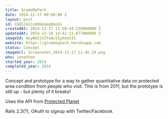 ```yaml
---
title: GradeMyPark
date: 2014-12-17 00:00:00 Z
layout: post
id: C6QlJ4iCvmUGmaeq0muGs
createdAt: 2014-12-17 11:50:44.539000000 Z
updatedAt: 2014-12-18 14:41:11.677000000 Z
imageId: 4oyWUSjVZYuAcSIykUeSIS
website: https://grademypark.herokuapp.com
status: Concept
imageUrl: Screenshot_2014-12-17_11.46.29.png
who: jonathan
started_year: 2014
completed_year: 2014
---
```


Concept and prototype for a way to gather quantitative data on protected area condition from people who visit. This is from 2011, but the prototype is still up - but plenty of it breaks!

Uses the API from [Protected Planet](http://protectedplanet.net)

Rails 2.3(?), OAuth to signup with Twitter/Facebook
